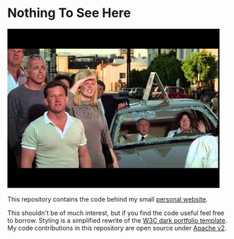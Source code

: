 # Nothing To See Here

[![Naked Gun scene](https://raw.githubusercontent.com/atagar/homepage/master/images/naked_gun_scene.jpg)](https://www.youtube.com/watch?v=pdFl__NlOpA)

This repository contains the code behind my small [personal website](https://www.atagar.com/).

This shouldn't be of much interest, but if you find the code useful feel free to borrow. Styling is a simplified rewrite of the [W3C dark portfolio template](https://www.w3schools.com/w3css/tryw3css_templates_dark_portfolio.htm). My code contributions in this repository are open source under [Apache v2](https://www.apache.org/licenses/LICENSE-2.0).

